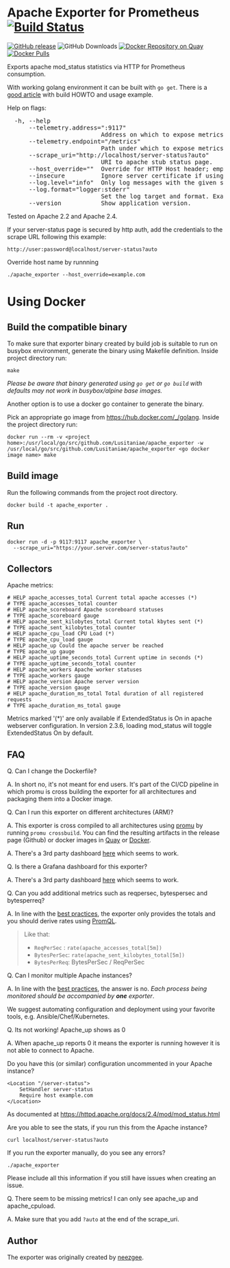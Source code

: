 
# Apache Exporter for Prometheus [![Build Status][buildstatus]][circleci]
 
[![GitHub release](https://img.shields.io/github/release/Lusitaniae/apache_exporter.svg)][release]
![GitHub Downloads](https://img.shields.io/github/downloads/Lusitaniae/apache_exporter/total.svg)
[![Docker Repository on Quay](https://quay.io/repository/Lusitaniae/apache-exporter/status)][quay]
[![Docker Pulls](https://img.shields.io/docker/pulls/lusotycoon/apache-exporter.svg?maxAge=604800)][hub]

Exports apache mod_status statistics via HTTP for Prometheus consumption.

With working golang environment it can be built with `go get`.  There is a [good article](https://machineperson.github.io/monitoring/2016/01/04/exporting-apache-metrics-to-prometheus.html) with build HOWTO and usage example.

Help on flags:

<pre>
  -h, --help
      --telemetry.address=":9117"
                          Address on which to expose metrics.
      --telemetry.endpoint="/metrics"
                          Path under which to expose metrics.
      --scrape_uri="http://localhost/server-status?auto"
                          URI to apache stub status page.
      --host_override=""  Override for HTTP Host header; empty string for no override.
      --insecure          Ignore server certificate if using https.
      --log.level="info"  Only log messages with the given severity or above. Valid levels: [debug, info, warn, error, fatal]
      --log.format="logger:stderr"
                          Set the log target and format. Example: "logger:syslog?appname=bob&local=7" or "logger:stdout?json=true"
      --version           Show application version.
</pre>

Tested on Apache 2.2 and Apache 2.4.

 If your server-status page is secured by http auth, add the credentials to the scrape URL following this example:
 
```
http://user:password@localhost/server-status?auto
```

Override host name by runnning
```
./apache_exporter --host_override=example.com
```

# Using Docker

## Build the compatible binary
To make sure that exporter binary created by build job is suitable to run on busybox environment, generate the binary using Makefile definition. Inside project directory run:
```
make
```
*Please be aware that binary generated using `go get` or `go build` with defaults may not work in busybox/alpine base images.*

Another option is to use a docker go container to generate the binary.

Pick an appropriate go image from https://hub.docker.com/_/golang. Inside the project directory run:
```
docker run --rm -v <project home>:/usr/local/go/src/github.com/Lusitaniae/apache_exporter -w /usr/local/go/src/github.com/Lusitaniae/apache_exporter <go docker image name> make
```

## Build image

Run the following commands from the project root directory.

```
docker build -t apache_exporter .
```

## Run

```
docker run -d -p 9117:9117 apache_exporter \
  --scrape_uri="https://your.server.com/server-status?auto"
```

## Collectors

Apache metrics:

```
# HELP apache_accesses_total Current total apache accesses (*)
# TYPE apache_accesses_total counter
# HELP apache_scoreboard Apache scoreboard statuses
# TYPE apache_scoreboard gauge
# HELP apache_sent_kilobytes_total Current total kbytes sent (*)
# TYPE apache_sent_kilobytes_total counter
# HELP apache_cpu_load CPU Load (*)
# TYPE apache_cpu_load gauge
# HELP apache_up Could the apache server be reached
# TYPE apache_up gauge
# HELP apache_uptime_seconds_total Current uptime in seconds (*)
# TYPE apache_uptime_seconds_total counter
# HELP apache_workers Apache worker statuses
# TYPE apache_workers gauge
# HELP apache_version Apache server version
# TYPE apache_version gauge
# HELP apache_duration_ms_total Total duration of all registered requests
# TYPE apache_duration_ms_total gauge
```

Metrics marked '(*)' are only available if ExtendedStatus is On in apache webserver configuration. In version 2.3.6, loading mod_status will toggle ExtendedStatus On by default.

## FAQ

Q. Can I change the Dockerfile?

A. In short no, it's not meant for end users. It's part of the CI/CD pipeline in which promu is cross building the exporter for all architectures and packaging them into a Docker image. 

Q. Can I run this exporter on different architectures (ARM)?

A. This exporter is cross compiled to all architectures using [promu](https://github.com/prometheus/promu) by running `promu crossbuild`. You can find the resulting artifacts in the release page (Github) or docker images in [Quay](https://quay.io/repository/Lusitaniae/apache-exporter) or [Docker](https://hub.docker.com/r/lusotycoon/apache-exporter/). 

A. There's a 3rd party dashboard [here](https://grafana.com/dashboards/3894) which seems to work. 

Q. Is there a Grafana dashboard for this exporter?

A. There's a 3rd party dashboard [here](https://grafana.com/dashboards/3894) which seems to work. 

Q. Can you add additional metrics such as reqpersec, bytespersec and bytesperreq?

A. In line with the [best practices](https://prometheus.io/docs/instrumenting/writing_exporters/#drop-less-useful-statistics), the exporter only provides the totals and you should derive rates using [PromQL](https://prometheus.io/docs/prometheus/latest/querying/basics/).

>   Like that:
>   - `ReqPerSec` : `rate(apache_accesses_total[5m])`
>   - `BytesPerSec`: `rate(apache_sent_kilobytes_total[5m])`
>   - `BytesPerReq`: BytesPerSec / ReqPerSec

Q. Can I monitor multiple Apache instances? 

A. In line with the [best practices](https://prometheus.io/docs/instrumenting/writing_exporters/#deployment), the answer is no. *Each process being monitored should be accompanied by **one** exporter*. 

We suggest automating configuration and deployment using your favorite tools, e.g. Ansible/Chef/Kubernetes.

Q. Its not working! Apache_up shows as 0

A. When apache_up reports 0 it means the exporter is running however it is not able to connect to Apache. 

Do you have this (or similar) configuration uncommented in your Apache instance?
```
<Location "/server-status">
    SetHandler server-status
    Require host example.com
</Location>
```
As documented at
https://httpd.apache.org/docs/2.4/mod/mod_status.html

Are you able to see the stats, if you run this from the Apache instance?

`curl localhost/server-status?auto`

If you run the exporter manually, do you see any errors?

`./apache_exporter`

Please include all this information if you still have issues when creating an issue.

Q. There seem to be missing metrics! I can only see apache_up and apache_cpuload.

A. Make sure that you add `?auto` at the end of the scrape_uri.

## Author

The exporter was originally created by [neezgee](https://github.com/neezgee).


[buildstatus]: https://circleci.com/gh/Lusitaniae/apache_exporter/tree/master.svg?style=shield
[quay]: https://quay.io/repository/Lusitaniae/apache-exporter
[circleci]: https://circleci.com/gh/Lusitaniae/apache_exporter
[hub]: https://hub.docker.com/r/lusotycoon/apache-exporter/
[release]: https://github.com/Lusitaniae/apache_exporter/releases/latest
